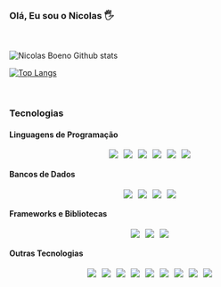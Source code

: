 ### Olá, Eu sou o Nicolas 🖐️
<br>

![Nicolas Boeno Github stats](https://github-readme-stats.vercel.app/api?username=NicolasBoeno&show_icons=true&theme=tokyonight&locale=pt-br)

[![Top Langs](https://github-readme-stats.vercel.app/api/top-langs/?username=nicolasboeno&show_icons=true&theme=tokyonight&locale=pt-br)](https://github.com/anuraghazra/github-readme-stats)

<br>

### Tecnologias

#### Linguagens de Programação

<div style="display: flex; justify-content: center; gap: 10px;">
  <img src="https://img.shields.io/badge/-JavaScript-323330?style=for-the-badge&logo=javascript&logoColor=F7DF1E" />
  <img src="https://img.shields.io/badge/-Node.js-43853D?style=for-the-badge&logo=node.js&logoColor=white" />
  <img src="https://img.shields.io/badge/-TypeScript-007ACC?style=for-the-badge&logo=typescript&logoColor=white" />
  <img src="https://img.shields.io/badge/-Python-14354C?style=for-the-badge&logo=python&logoColor=white" />
  <img src="https://img.shields.io/badge/Dart-0175C2?style=for-the-badge&logo=dart&logoColor=white" />
  <img src="https://img.shields.io/badge/-PLSQL-F80000?style=for-the-badge&logo=Oracle&logoColor=white" />
</div>

#### Bancos de Dados

<div style="display: flex; justify-content: center; gap: 10px;">
  <img src="https://img.shields.io/badge/Oracle-F80000?style=for-the-badge&logo=Oracle&logoColor=white" />
  <img src="https://img.shields.io/badge/-PostgreSQL-4169E1?style=for-the-badge&logo=postgresql&logoColor=white" />
  <img src="https://img.shields.io/badge/-SQLite-0175C2?style=for-the-badge&logo=sqlite&logoColor=white" />
  <img src="https://img.shields.io/badge/Firebase-039BE5?style=for-the-badge&logo=Firebase&logoColor=white" />
</div>

#### Frameworks e Bibliotecas

<div style="display: flex; justify-content: center; gap: 10px;">
  <img src="https://img.shields.io/badge/NestJS-E0234E?style=for-the-badge&logo=nestjs&logoColor=white" />
  <img src="https://img.shields.io/badge/-Express-43853D?style=for-the-badge&logo=express&logoColor=white" />
  <img src="https://img.shields.io/badge/-Fastify-000000?style=for-the-badge&logo=fastify&logoColor=white" />
</div>

#### Outras Tecnologias

<div style="display: flex; justify-content: center; gap: 10px;">
  <img src="https://img.shields.io/badge/GIT-E44C30?style=for-the-badge&logo=git&logoColor=white" />
  <img src="https://img.shields.io/badge/-GitHub-181717?style=for-the-badge&logo=github&logoColor=white" />
  <img src="https://img.shields.io/badge/-Docker-2496ED?style=for-the-badge&logo=docker&logoColor=white" />
  <img src="https://img.shields.io/badge/-Swagger-%23Clojure?style=for-the-badge&logo=swagger&logoColor=white" />
  <img src="https://img.shields.io/badge/-FastAPI-00ccb8?style=for-the-badge&logo=fastapi&logoColor=white" />
  <img src="https://img.shields.io/badge/-TypeORM-E83524?style=for-the-badge&logo=TypeORM&logoColor=white" />
  <img src="https://img.shields.io/badge/Postman-FF6C37?style=for-the-badge&logo=postman&logoColor=white" />
  <img src="https://img.shields.io/badge/Insomnia-4000BF?logo=insomnia&logoColor=white&style=for-the-badge" />
  <img src="https://img.shields.io/badge/SonarLint-CB2029?style=for-the-badge&logo=sonarlint&logoColor=white" />
</div>
